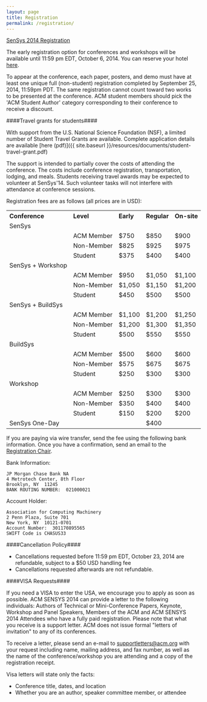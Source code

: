 ```yaml
---
layout: page
title: Registration
permalink: /registration/
---
```


<a href="https://www.regonline.com/sensys2014">SenSys 2014 Registration</a>

The early registration option for conferences and
workshops will be available until 11:59 pm EDT, October 6, 2014. You can reserve
your hotel [here](https://www.starwoodmeeting.com/StarGroupsWeb/res?id=1401295063&key=4447).

To appear at the conference, each paper, posters, and demo must have at least
one unique full (non-student) registration completed by September 25, 2014, 11:59pm PDT. The same registration
cannot count toward two works to be presented at the conference. ACM student members should pick the 'ACM Student
Author' category corresponding to their conference to receive a discount.

####Travel grants for students####
<div id="travelgrant"></div>
With support from the U.S. National Science Foundation (NSF), a limited number
of Student Travel Grants are available. Complete application details are
available [here (pdf)]({{ site.baseurl }}/resources/documents/student-travel-grant.pdf)

The support is intended to partially cover the costs of attending the conference.
The costs include conference registration, transportation, lodging, and meals.
Students receiving travel awards may be expected to volunteer at SenSys'14.
Such volunteer tasks will not interfere with attendance at conference sessions.

Registration fees are as follows (all prices are in USD):

<table style="width:600px">
<tr>
  <th align="left">Conference</th>
  <th align="left">Level</th>
  <th align="left">Early</th>
  <th align="left">Regular</th>
  <th align="left">On-site</th>
</tr>
<tr>
  <td>SenSys</td>
  <td></td>
  <td></td>
  <td></td>
  <td></td>
</tr>
<tr>
  <td></td>
  <td>ACM Member</td>
  <td>$750</td>
  <td>$850</td>
  <td>$900</td>
</tr>
<tr>
  <td></td>
  <td>Non-Member</td>
  <td>$825</td>
  <td>$925</td>
  <td>$975</td>
</tr>
<tr>
  <td></td>
  <td>Student</td>
  <td>$375</td>
  <td>$400</td>
  <td>$400</td>
</tr>
<tr>
  <td>SenSys + Workshop</td>
  <td></td>
  <td></td>
  <td></td>
  <td></td>
</tr>
<tr>
  <td></td>
  <td>ACM Member</td>
  <td>$950</td>
  <td>$1,050</td>
  <td>$1,100</td>
</tr>
<tr>
  <td></td>
  <td>Non-Member</td>
  <td>$1,050</td>
  <td>$1,150</td>
  <td>$1,200</td>
</tr>
<tr>
  <td></td>
  <td>Student</td>
  <td>$450</td>
  <td>$500</td>
  <td>$500</td>
</tr>
<tr>
  <td>SenSys + BuildSys</td>
  <td></td>
  <td></td>
  <td></td>
  <td></td>
</tr>
<tr>
  <td></td>
  <td>ACM Member</td>
  <td>$1,100</td>
  <td>$1,200</td>
  <td>$1,250</td>
</tr>
<tr>
  <td></td>
  <td>Non-Member</td>
  <td>$1,200</td>
  <td>$1,300</td>
  <td>$1,350</td>
</tr>
<tr>
  <td></td>
  <td>Student</td>
  <td>$500</td>
  <td>$550</td>
  <td>$550</td>
</tr>
<tr>
  <td>BuildSys</td>
  <td></td>
  <td></td>
  <td></td>
  <td></td>
</tr>
<tr>
  <td></td>
  <td>ACM Member</td>
  <td>$500</td>
  <td>$600</td>
  <td>$600</td>
</tr>
<tr>
  <td></td>
  <td>Non-Member</td>
  <td>$575</td>
  <td>$675</td>
  <td>$675</td>
</tr>
<tr>
  <td></td>
  <td>Student</td>
  <td>$250</td>
  <td>$300</td>
  <td>$300</td>
</tr>
<tr>
  <td>Workshop</td>
  <td></td>
  <td></td>
  <td></td>
  <td></td>
</tr>
<tr>
  <td></td>
  <td>ACM Member</td>
  <td>$250</td>
  <td>$300</td>
  <td>$300</td>
</tr>
<tr>
  <td></td>
  <td>Non-Member</td>
  <td>$350</td>
  <td>$400</td>
  <td>$400</td>
</tr>
<tr>
  <td></td>
  <td>Student</td>
  <td>$150</td>
  <td>$200</td>
  <td>$200</td>
</tr>

<tr>
  <td>SenSys One-Day</td>
  <td></td>
  <td></td>
  <td>$400</td>
  <td></td>
</tr>
</table>

If you are paying via wire transfer, send the fee using the following bank
information. Once you have a confirmation, send an email to the
[Registration Chair](mailto:akos.ledeczi@vanderbilt.edu?Subject=SenSys%20Registration).

Bank Information:

    JP Morgan Chase Bank NA
    4 Metrotech Center, 8th Floor
    Brooklyn, NY  11245
    BANK ROUTING NUMBER:  021000021


Account Holder:

    Association for Computing Machinery
    2 Penn Plaza, Suite 701
    New York, NY  10121-0701
    Account Number:  301170895565
    SWIFT Code is CHASUS33

####Cancellation Policy####

- Cancellations requested before 11:59 pm EDT, October 23, 2014 are refundable,
  subject to a $50 USD handling fee
- Cancellations requested afterwards are not refundable.

####VISA Requests####

If you need a VISA to enter the USA, we encourage you to apply as soon as
possible. ACM SENSYS 2014 can provide a letter to the following individuals:
Authors of Technical or Mini-Conference Papers, Keynote, Workshop and Panel
Speakers, Members of the ACM and ACM SENSYS 2014 Attendees who have a fully
paid registration. Please note that what you receive is a support letter.
ACM does not issue formal "letters of invitation" to any of its conferences.

To receive a letter, please send an e-mail to supportletters@acm.org with your
request including  name, mailing address, and fax number, as well as the name
of the conference/workshop you are attending and a copy of the registration
receipt.

Visa letters will state only the facts:

- Conference title, dates, and location
- Whether you are an author, speaker committee member, or attendee


